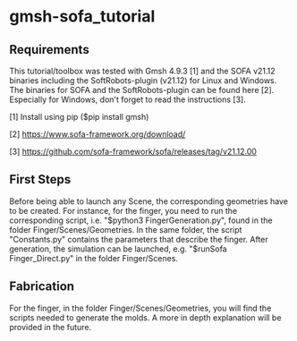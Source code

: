 # gmsh-sofa_tutorial

## Requirements 
This tutorial/toolbox was tested with Gmsh 4.9.3 [1] and the SOFA v21.12 binaries including the SoftRobots-plugin (v21.12) for Linux and Windows. The binaries for SOFA and the SoftRobots-plugin can be found here [2]. Especially for Windows, don't forget to read the instructions [3].

[1] Install using pip ($pip install gmsh)

[2] https://www.sofa-framework.org/download/

[3] https://github.com/sofa-framework/sofa/releases/tag/v21.12.00

## First Steps

Before being able to launch any Scene, the corresponding geometries have to be created. For instance, for the finger, you need to run the corresponding script, i.e. "$python3 FingerGeneration.py", found in the folder Finger/Scenes/Geometries. In the same folder, the script "Constants.py" contains the parameters that describe the finger. After generation, the simulation can be launched, e.g. "$runSofa Finger_Direct.py" in the folder Finger/Scenes.

## Fabrication
For the finger, in the folder Finger/Scenes/Geometries, you will find the scripts needed to generate the molds. A more in depth explanation will be provided in the future.
